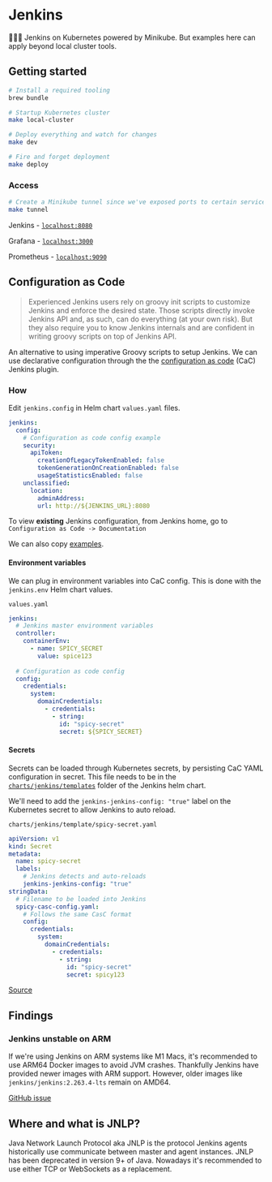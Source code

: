 # Jenkins

🤵🏼‍♂️ Jenkins on Kubernetes powered by Minikube. But examples here can apply beyond local cluster tools.

## Getting started

```bash
# Install a required tooling
brew bundle

# Startup Kubernetes cluster
make local-cluster

# Deploy everything and watch for changes
make dev

# Fire and forget deployment
make deploy
```

### Access

```bash
# Create a Minikube tunnel since we've exposed ports to certain services
make tunnel
```

Jenkins - [`localhost:8080`](http://localhost:8080)

Grafana - [`localhost:3000`](http://localhost:3000)

Prometheus - [`localhost:9090`](http://localhost:9090)

## Configuration as Code

> Experienced Jenkins users rely on groovy init scripts to customize Jenkins and enforce the desired state. Those scripts directly invoke Jenkins API and, as such, can do everything (at your own risk). But they also require you to know Jenkins internals and are confident in writing groovy scripts on top of Jenkins API.

An alternative to using imperative Groovy scripts to setup Jenkins. We can use declarative configuration through the the [configuration as code](https://github.com/jenkinsci/configuration-as-code-plugin) (CaC) Jenkins plugin.

### How

Edit `jenkins.config` in Helm chart `values.yaml` files.

```yaml
jenkins:
  config:
    # Configuration as code config example
    security:
      apiToken:
        creationOfLegacyTokenEnabled: false
        tokenGenerationOnCreationEnabled: false
        usageStatisticsEnabled: false
    unclassified:
      location:
        adminAddress: 
        url: http://${JENKINS_URL}:8080
```

To view **existing** Jenkins configuration, from Jenkins home, go to `Configuration as Code -> Documentation`

We can also copy [examples](https://github.com/jenkinsci/configuration-as-code-plugin/tree/master/demos).

#### Environment variables

We can plug in environment variables into CaC config. This is done with the `jenkins.env` Helm chart values.

`values.yaml`

```yaml
jenkins:
  # Jenkins master environment variables
  controller:
    containerEnv:
      - name: SPICY_SECRET
        value: spice123
  
  # Configuration as code config
  config:
    credentials:
      system:
        domainCredentials:
          - credentials:
            - string:
              id: "spicy-secret"
              secret: ${SPICY_SECRET}
```

#### Secrets

Secrets can be loaded through Kubernetes secrets, by persisting CaC YAML configuration in secret. This file needs to be in the [`charts/jenkins/templates`](./charts/jenkins/templates) folder of the Jenkins helm chart. 

We'll need to add the `jenkins-jenkins-config: "true"` label on the Kubernetes secret to allow Jenkins to auto reload.

`charts/jenkins/template/spicy-secret.yaml`

```yaml
apiVersion: v1
kind: Secret
metadata:
  name: spicy-secret
  labels:
    # Jenkins detects and auto-reloads
    jenkins-jenkins-config: "true"
stringData:
  # Filename to be loaded into Jenkins
  spicy-casc-config.yaml:
    # Follows the same CasC format
    config:
      credentials:
        system:
          domainCredentials:
            - credentials:
              - string:
                id: "spicy-secret"
                secret: spicy123
```

[Source](https://github.com/jenkinsci/configuration-as-code-plugin/blob/master/docs/features/secrets.adoc#kubernetes-secrets)

## Findings

### Jenkins unstable on ARM

If we're using Jenkins on ARM systems like M1 Macs, it's recommended to use ARM64 Docker images to avoid JVM crashes. Thankfully Jenkins have provided newer images with ARM support. However, older images like `jenkins/jenkins:2.263.4-lts` remain on AMD64.

[GitHub issue](https://github.com/jenkinsci/docker/issues/941)

## Where and what is JNLP?

Java Network Launch Protocol aka JNLP is the protocol Jenkins agents historically use communicate between master and agent instances. JNLP has been deprecated in version 9+ of Java. Nowadays it's recommended to use either TCP or WebSockets as a replacement.
